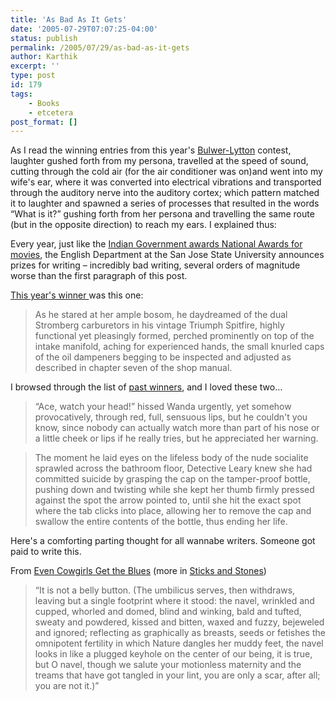 ```yaml
---
title: 'As Bad As It Gets'
date: '2005-07-29T07:07:25-04:00'
status: publish
permalink: /2005/07/29/as-bad-as-it-gets
author: Karthik
excerpt: ''
type: post
id: 179
tags:
    - Books
    - etcetera
post_format: []
---
```

As I read the winning entries from this year's [Bulwer-Lytton](http://www.bulwer-lytton.com/) contest, laughter gushed forth from my persona, travelled at the speed of sound, cutting through the cold air (for the air conditioner was on)and went into my wife's ear, where it was converted into electrical vibrations and transported through the auditory nerve into the auditory cortex; which pattern matched it to laughter and spawned a series of processes that resulted in the words “What is it?” gushing forth from her persona and travelling the same route (but in the opposite direction) to reach my ears. I explained thus:

Every year, just like the [Indian Government awards National Awards for movies](https://stochastica.net/2005/07/14/sunny-side/), the English Department at the San Jose State University announces prizes for writing – incredibly bad writing, several orders of magnitude worse than the first paragraph of this post.

[This year's winner ](http://www2.sjsu.edu/depts/english/2005.htm)was this one:

> As he stared at her ample bosom, he daydreamed of the dual Stromberg carburetors in his vintage Triumph Spitfire, highly functional yet pleasingly formed, perched prominently on top of the intake manifold, aching for experienced hands, the small knurled caps of the oil dampeners begging to be inspected and adjusted as described in chapter seven of the shop manual.

I browsed through the list of [past winners](http://www.bulwer-lytton.com/lyttony.htm), and I loved these two…

> “Ace, watch your head!” hissed Wanda urgently, yet somehow provocatively, through red, full, sensuous lips, but he couldn't you know, since nobody can actually watch more than part of his nose or a little cheek or lips if he really tries, but he appreciated her warning.

> The moment he laid eyes on the lifeless body of the nude socialite sprawled across the bathroom floor, Detective Leary knew she had committed suicide by grasping the cap on the tamper-proof bottle, pushing down and twisting while she kept her thumb firmly pressed against the spot the arrow pointed to, until she hit the exact spot where the tab clicks into place, allowing her to remove the cap and swallow the entire contents of the bottle, thus ending her life.

Here's a comforting parting thought for all wannabe writers. Someone got paid to write this.

From [Even Cowgirls Get the Blues](http://www.amazon.com/exec/obidos/tg/detail/-/055334949X/002-0196417-8058450?v=glance) (more in [Sticks and Stones](http://www.bulwer-lytton.com/sticks.htm))

> “It is not a belly button. (The umbilicus serves, then withdraws, leaving but a single footprint where it stood: the navel, wrinkled and cupped, whorled and domed, blind and winking, bald and tufted, sweaty and powdered, kissed and bitten, waxed and fuzzy, bejeweled and ignored; reflecting as graphically as breasts, seeds or fetishes the omnipotent fertility in which Nature dangles her muddy feet, the navel looks in like a plugged keyhole on the center of our being, it is true, but O navel, though we salute your motionless maternity and the treams that have got tangled in your lint, you are only a scar, after all; you are not it.)”